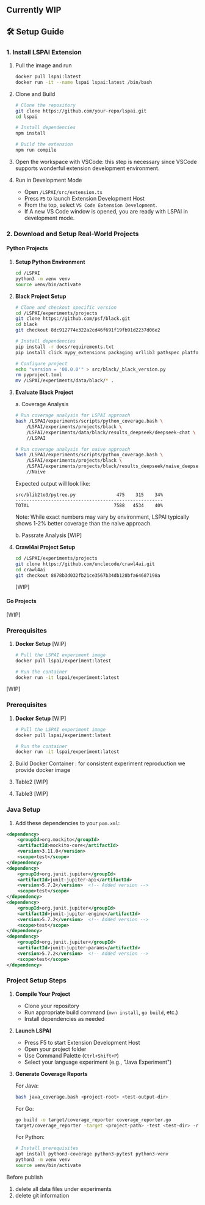 ## Currently WIP

## 🛠️ Setup Guide

### 1. Install LSPAI Extension

1. Pull the image and run
   ```bash
   docker pull lspai:latest
   docker run -it --name lspai lspai:latest /bin/bash
   ```

2. Clone and Build
   ```bash
   # Clone the repository
   git clone https://github.com/your-repo/lspai.git
   cd lspai

   # Install dependencies
   npm install

   # Build the extension
   npm run compile
   ```

3. Open the workspace with VSCode: this step is necessary since VSCode supports wonderful extension development environment.

4. Run in Development Mode
   - Open `/LSPAI/src/extension.ts`
   - Press `F5` to launch Extension Development Host
   - From the top, select `VS Code Extension Development`.
   - If A new VS Code window is opened, you are ready with LSPAI in development mode.

### 2. Download and Setup Real-World Projects

#### Python Projects

1. **Setup Python Environment**
   ```bash
   cd /LSPAI
   python3 -m venv venv
   source venv/bin/activate
   ```

2. **Black Project Setup**
   ```bash
   # Clone and checkout specific version
   cd /LSPAI/experiments/projects
   git clone https://github.com/psf/black.git
   cd black
   git checkout 8dc912774e322a2cd46f691f19fb91d2237d06e2

   # Install dependencies
   pip install -r docs/requirements.txt
   pip install click mypy_extensions packaging urllib3 pathspec platformdirs

   # Configure project
   echo "version = '00.0.0'" > src/black/_black_version.py
   rm pyproject.toml
   mv /LSPAI/experiments/data/black/* .
   ```

3. **Evaluate Black Project**
   
   a. Coverage Analysis
   ```bash
   # Run coverage analysis for LSPAI approach
   bash /LSPAI/experiments/scripts/python_coverage.bash \
       /LSPAI/experiments/projects/black \
       /LSPAI/experiments/data/black/results_deepseek/deepseek-chat \
       //LSPAI

   # Run coverage analysis for naive approach
   bash /LSPAI/experiments/scripts/python_coverage.bash \
       /LSPAI/experiments/projects/black \
       /LSPAI/experiments/projects/black/results_deepseek/naive_deepseek-chat \
       //Naive
   ```

   Expected output will look like:
   ```
   src/blib2to3/pytree.py               475    315    34%
   ------------------------------------------------------
   TOTAL                               7588   4534    40%
   ```
   Note: While exact numbers may vary by environment, LSPAI typically shows 1-2% better coverage than the naive approach.
  
   b. Passrate Analysis
    [WIP]
4. **Crawl4ai Project Setup**
   ```bash
   cd /LSPAI/experiments/projects
   git clone https://github.com/unclecode/crawl4ai.git
   cd crawl4ai
   git checkout 8878b3d032fb21ce3567b34db128bfa64687198a
   ```
    [WIP]
#### Go Projects
[WIP]

### Prerequisites

1. **Docker Setup** [WIP]
   ```bash
   # Pull the LSPAI experiment image
   docker pull lspai/experiment:latest
   
   # Run the container
   docker run -it lspai/experiment:latest
   ```
[WIP]
### Prerequisites

1. **Docker Setup** [WIP]
   ```bash
   # Pull the LSPAI experiment image
   docker pull lspai/experiment:latest
   
   # Run the container
   docker run -it lspai/experiment:latest
   ```

1. Build Docker Container : for consistent experiment reproduction we provide docker image
2. Table2 [WIP]
3. Table3 [WIP]

### Java Setup
1. Add these dependencies to your `pom.xml`:
```xml
<dependency>
    <groupId>org.mockito</groupId>
    <artifactId>mockito-core</artifactId>
    <version>3.11.0</version>
    <scope>test</scope>
</dependency>
<dependency>
    <groupId>org.junit.jupiter</groupId>
    <artifactId>junit-jupiter-api</artifactId>
    <version>5.7.2</version>  <!-- Added version -->
    <scope>test</scope>
</dependency>
<dependency>
    <groupId>org.junit.jupiter</groupId>
    <artifactId>junit-jupiter-engine</artifactId>
    <version>5.7.2</version>  <!-- Added version -->
    <scope>test</scope>
</dependency>
<dependency>
    <groupId>org.junit.jupiter</groupId>
    <artifactId>junit-jupiter-params</artifactId>
    <version>5.7.2</version>  <!-- Added version -->
    <scope>test</scope>
</dependency>
```

### Project Setup Steps

1. **Compile Your Project**
   - Clone your repository
   - Run appropriate build command (`mvn install`, `go build`, etc.)
   - Install dependencies as needed

2. **Launch LSPAI**
   - Press F5 to start Extension Development Host
   - Open your project folder
   - Use Command Palette (`Ctrl+Shift+P`)
   - Select your language experiment (e.g., "Java Experiment")

3. **Generate Coverage Reports**
   
   For Java:
   ```bash
   bash java_coverage.bash <project-root> <test-output-dir>
   ```

   For Go:
   ```bash
   go build -o target/coverage_reporter coverage_reporter.go
   target/coverage_reporter -target <project-path> -test <test-dir> -report <report-dir>
   ```

   For Python:
   ```bash
   # Install prerequisites
   apt install python3-coverage python3-pytest python3-venv
   python3 -m venv venv
   source venv/bin/activate
   ```





Before publish
1. delete all data files under experiments
2. delete git information